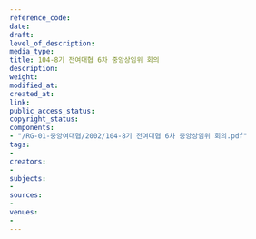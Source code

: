 ```yaml
---
reference_code: 
date: 
draft: 
level_of_description: 
media_type: 
title: 104-8기 전여대협 6차 중앙상임위 회의
description: 
weight: 
modified_at: 
created_at: 
link: 
public_access_status: 
copyright_status: 
components:
- "/RG-01-중앙여대협/2002/104-8기 전여대협 6차 중앙상임위 회의.pdf"
tags:
- 
creators:
- 
subjects:
- 
sources:
- 
venues:
- 
---
```

